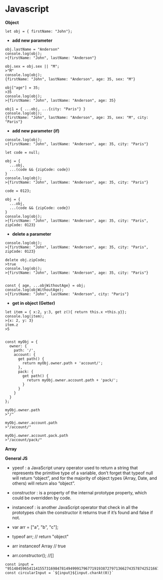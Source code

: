 # Javascript

**Object** 

```
let obj = { firstName: "John"};
```

* **add new parameter**
```
obj.lastName = "Anderson"
console.log(obj);
>{firstName: "John", lastName: "Anderson"}

obj.sex = obj.sex || "M";
>"M"
console.log(obj);
{firstName: "John", lastName: "Anderson", age: 35, sex: "M"}

obj["age"] = 35;
>35
console.log(obj);
>{firstName: "John", lastName: "Anderson", age: 35}

obj1 = { ...obj, ...{city: "Paris"} }
console.log(obj);
{firstName: "John", lastName: "Anderson", age: 35, sex: "M", city: "Paris"}
```

* **add new parameter (if)**
```
console.log(obj);
>{firstName: "John", lastName: "Anderson", age: 35, city: "Paris"}

let code = null;

obj = { 
  ...obj, 
  ...(code && {zipCode: code}) 
}
console.log(obj);
>{firstName: "John", lastName: "Anderson", age: 35, city: "Paris"}

code = 0123;

obj = { 
  ...obj, 
  ...(code && {zipCode: code}) 
}
console.log(obj);
>{firstName: "John", lastName: "Anderson", age: 35, city: "Paris", zipCode: 0123}

```

* **delete a parameter**
```
console.log(obj);
>{firstName: "John", lastName: "Anderson", age: 35, city: "Paris", zipCode: 0123}

delete obj.zipCode;
>true
console.log(obj);
>{firstName: "John", lastName: "Anderson", age: 35, city: "Paris"}


const { age, ...objWithoutAge} = obj;
console.log(objWithoutAge);
>{firstName: "John", lastName: "Anderson", city: "Paris"}
```

* **get in object (Getter)**
```
let item = { x:2, y:3, get z(){ return this.x +this.y}};
console.log(item);
>{x: 2, y: 3}
item.z
>5


const myObj = {
  owner: {
    path: '/',
    account: {
      get path() {
        return myObj.owner.path + 'account/';
      },
      pack: {
        get path() {
          return myObj.owner.account.path + 'pack/';
        }
      }
    }
  }
};

myObj.owner.path
>"/"

myObj.owner.account.path
>"/account/"

myObj.owner.account.pack.path
>"/account/pack/"
```


**Array** 




**General JS** 

* ypeof : a JavaScript unary operator used to  return a string that represents the primitive type of a variable,  don’t forget that typeof null will return “object”, and for the majority of object types (Array, Date, and others) will return also “object”.
* constructor : is a property of the internal prototype property, which could be overridden by code.
* instanceof : is another JavaScript operator that check in all the prototypes chain the constructor it returns true if it’s found and false if not.


* var arr = ["a", "b", "c"];
* typeof arr;   // return "object" 
* arr  instanceof Array // true
* arr.constructor();  //[]

```
const input = "951484596541141557316984781494999179677191938727971366274357874252166721759"
const circularInput = `${input}${input.charAt(0)}`
```
